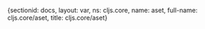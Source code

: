 {sectionid: docs, layout: var, ns: cljs.core, name: aset, full-name: cljs.core/aset,
  title: cljs.core/aset}
